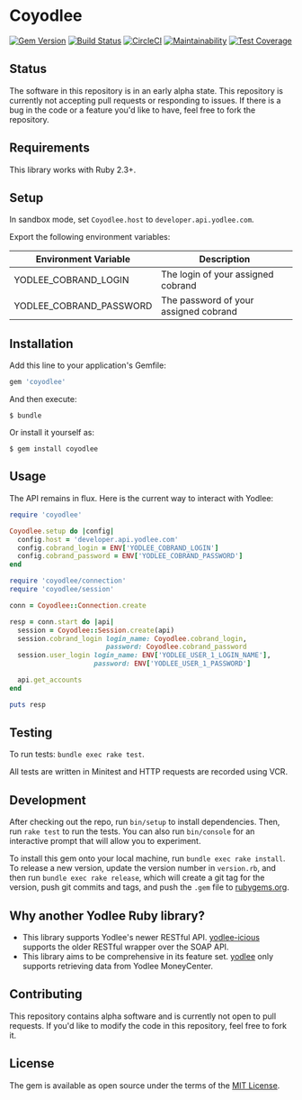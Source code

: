 # Coyodlee
[![Gem Version](https://badge.fury.io/rb/coyodlee.svg)](https://badge.fury.io/rb/coyodlee)
[![Build Status](https://travis-ci.org/pennymac/coyodlee.svg?branch=master)](https://travis-ci.org/pennymac/coyodlee)
[![CircleCI](https://circleci.com/gh/pennymac/coyodlee/tree/master.svg?style=svg)](https://circleci.com/gh/pennymac/coyodlee/tree/master)
[![Maintainability](https://api.codeclimate.com/v1/badges/f36b069069540b196fbd/maintainability)](https://codeclimate.com/github/pennymac/coyodlee/maintainability)
[![Test Coverage](https://api.codeclimate.com/v1/badges/f36b069069540b196fbd/test_coverage)](https://codeclimate.com/github/pennymac/coyodlee/test_coverage)

## Status

The software in this repository is in an early alpha state. This repository is currently not accepting pull requests or responding to issues. If there is a bug in the code or a feature you'd like to have, feel free to fork the repository.

## Requirements

This library works with Ruby 2.3+.

## Setup

In sandbox mode, set ```Coyodlee.host``` to ```developer.api.yodlee.com```.

Export the following environment variables:

| Environment Variable      | Description                           |
|---------------------------|---------------------------------------|
| YODLEE\_COBRAND\_LOGIN    | The login of your assigned cobrand    |
| YODLEE\_COBRAND\_PASSWORD | The password of your assigned cobrand |

## Installation

Add this line to your application's Gemfile:

```ruby
gem 'coyodlee'
```

And then execute:

    $ bundle

Or install it yourself as:

    $ gem install coyodlee

## Usage

The API remains in flux. Here is the current way to interact with Yodlee:

``` ruby
require 'coyodlee'

Coyodlee.setup do |config|
  config.host = 'developer.api.yodlee.com'
  config.cobrand_login = ENV['YODLEE_COBRAND_LOGIN']
  config.cobrand_password = ENV['YODLEE_COBRAND_PASSWORD']
end

require 'coyodlee/connection'
require 'coyodlee/session'

conn = Coyodlee::Connection.create

resp = conn.start do |api|
  session = Coyodlee::Session.create(api)
  session.cobrand_login login_name: Coyodlee.cobrand_login,
                        password: Coyodlee.cobrand_password
  session.user_login login_name: ENV['YODLEE_USER_1_LOGIN_NAME'],
                     password: ENV['YODLEE_USER_1_PASSWORD']

  api.get_accounts
end

puts resp
```

## Testing

To run tests: ```bundle exec rake test```.

All tests are written in Minitest and HTTP requests are recorded using VCR.

## Development

After checking out the repo, run `bin/setup` to install dependencies. Then, run `rake test` to run the tests. You can also run `bin/console` for an interactive prompt that will allow you to experiment.

To install this gem onto your local machine, run `bundle exec rake install`. To release a new version, update the version number in `version.rb`, and then run `bundle exec rake release`, which will create a git tag for the version, push git commits and tags, and push the `.gem` file to [rubygems.org](https://rubygems.org).

## Why another Yodlee Ruby library?

* This library supports Yodlee's newer RESTful API. [yodlee-icious](https://github.com/liftforward/yodlee-icious) supports the older RESTful wrapper over the SOAP API.
* This library aims to be comprehensive in its feature set. [yodlee](https://github.com/aasmith/yodlee) only supports retrieving data from Yodlee MoneyCenter.

## Contributing

This repository contains alpha software and is currently not open to pull requests. If you'd like to modify the code in this repository, feel free to fork it.

## License

The gem is available as open source under the terms of the [MIT License](http://opensource.org/licenses/MIT).

